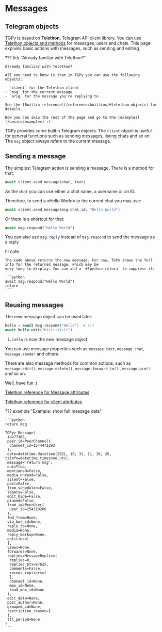 # Messages

## Telegram objects

TGPy is based on **Telethon**, Telegram API client library. You can
use [Telethon objects and methods](https://docs.telethon.dev/en/stable/quick-references/objects-reference.html)
for messages, users and chats. This page explains basic actions with messages, such as sending and editing.

??? tldr "Already familiar with Telethon?"

    Already familiar with Telethon?

    All you need to know is that in TGPy you can use the following objects:

    - `client` for the Telethon client
    - `msg` for the current message
    - `orig` for the message you’re replying to

    See the [Builtin reference](/reference/builtins/#telethon-objects) for details.

    Now you can skip the rest of the page and go to the [examples](/basics/examples) :)

TGPy provides some builtin Telegram objects. The `client` object is useful for general functions such as sending
messages, listing chats and so on. The `msg` object always refers to the current message.

## Sending a message

The simplest Telegram action is sending a message. There is a method for that:

```python
await client.send_message(chat, text)
```

As the `chat` you can use either a chat name, a username or an ID.

Therefore, to send a «Hello World» to the current chat you may use:

```python
await client.send_message(msg.chat_id, "Hello World")
```

Or there is a shortcut for that:

```python
await msg.respond("Hello World")
```

You can also use `msg.reply` instead of `msg.respond` to send the message as a reply.

!!! note

    The code above returns the new message. For now, TGPy shows the full info for the returned message, which may be 
    very long to display. You can add a `#!python return` to suppress it:

    ```python
    await msg.respond("Hello World")
    return
    ``` 

## Reusing messages

The new message object can be used later:

```python
hello = await msg.respond("Hello")  # (1)
await hello.edit("Hiiiiiiiiii")
```

1. `hello` is now the new message object

You can use message properties such as `message.text`, `message.chat`, `message.sender` and others.

There are also message methods for common actions, such as `message.edit()`, `message.delete()`, `message.forward_to()`
, `message.pin()` and so on.

Well, have fun :)

[Telethon reference for Message attributes](https://docs.telethon.dev/en/stable/quick-references/objects-reference.html#message)

[Telethon reference for client attributes](https://docs.telethon.dev/en/stable/quick-references/client-reference.html)

??? example "Example: show full message data"

    ```python
    return msg
    
    TGPy> Message(
     id=77305,
     peer_id=PeerChannel(
      channel_id=1544471292
     ),
     date=datetime.datetime(2021, 10, 31, 11, 20, 28, tzinfo=datetime.timezone.utc),
     message='return msg',
     out=True,
     mentioned=False,
     media_unread=False,
     silent=False,
     post=False,
     from_scheduled=False,
     legacy=False,
     edit_hide=False,
     pinned=False,
     from_id=PeerUser(
      user_id=254210206
     ),
     fwd_from=None,
     via_bot_id=None,
     reply_to=None,
     media=None,
     reply_markup=None,
     entities=[
     ],
     views=None,
     forwards=None,
     replies=MessageReplies(
      replies=0,
      replies_pts=87625,
      comments=False,
      recent_repliers=[
      ],
      channel_id=None,
      max_id=None,
      read_max_id=None
     ),
     edit_date=None,
     post_author=None,
     grouped_id=None,
     restriction_reason=[
     ],
     ttl_period=None
    )
    ```
